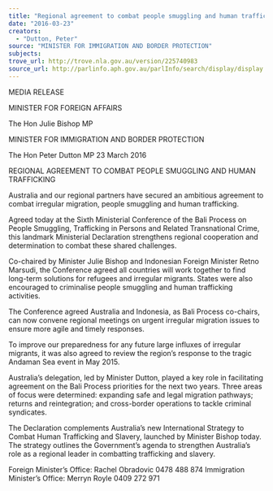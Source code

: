 ```yaml
---
title: "Regional agreement to combat people smuggling and human trafficking"
date: "2016-03-23"
creators:
  - "Dutton, Peter"
source: "MINISTER FOR IMMIGRATION AND BORDER PROTECTION"
subjects:
trove_url: http://trove.nla.gov.au/version/225740983
source_url: http://parlinfo.aph.gov.au/parlInfo/search/display/display.w3p;query=Id%3A%22media/pressrel/4450881%22
---
```


 MEDIA RELEASE 

 

 

 MINISTER FOR FOREIGN AFFAIRS 

 The Hon Julie Bishop MP 

 MINISTER FOR IMMIGRATION AND BORDER PROTECTION  

 The Hon Peter Dutton MP  23 March 2016 

 

 REGIONAL AGREEMENT TO COMBAT PEOPLE SMUGGLING AND  HUMAN TRAFFICKING    

 Australia and our regional partners have secured an ambitious agreement to combat  irregular migration, people smuggling and human trafficking.    

 Agreed today at the Sixth Ministerial Conference of the Bali Process on People  Smuggling, Trafficking in Persons and Related Transnational Crime, this landmark  Ministerial Declaration strengthens regional cooperation and determination to combat  these shared challenges.    

 Co-chaired by Minister Julie Bishop and Indonesian Foreign Minister Retno Marsudi,  the Conference agreed all countries will work together to find long-term solutions for  refugees and irregular migrants. States were also encouraged to criminalise people  smuggling and human trafficking activities.    

 The Conference agreed Australia and Indonesia, as Bali Process co-chairs, can now  convene regional meetings on urgent irregular migration issues to ensure more agile  and timely responses.    

 To improve our preparedness for any future large influxes of irregular migrants, it was  also agreed to review the region’s response to the tragic Andaman Sea event in May  2015.    

 Australia’s delegation, led by Minister Dutton, played a key role in facilitating  agreement on the Bali Process priorities for the next two years. Three areas of focus  were determined: expanding safe and legal migration pathways; returns and  reintegration; and cross-border operations to tackle criminal syndicates.      

 The Declaration complements Australia’s new International Strategy to Combat  Human Trafficking and Slavery, launched by Minister Bishop today. The strategy  outlines the Government’s agenda to strengthen Australia’s role as a regional leader in  combatting trafficking and slavery.    

 Foreign Minister’s Office:  Rachel Obradovic 0478 488 874  Immigration Minister’s Office: Merryn Royle 0409 272 971 

